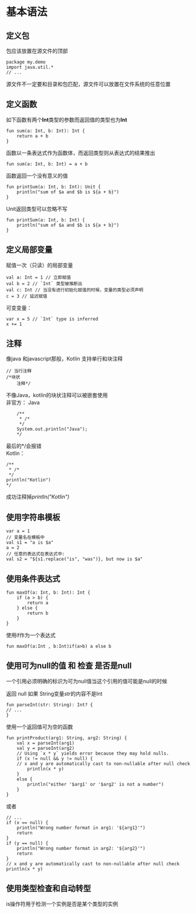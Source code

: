 # 基本语法 #
## 定义包 ##
包应该放置在源文件的顶部  
	
	package my.demo
	import java.util.*
	// ...
源文件不一定要和目录和包匹配，源文件可以放置在文件系统的任意位置   
## 定义函数 ##
如下函数有两个**Int**类型的参数而返回值的类型也为**Int**
	
	fun sum(a: Int, b: Int): Int {
		return a + b
	}
函数以一条表达式作为函数体，而返回类型则从表达式的结果推出   
	
	fun sum(a: Int, b: Int) = a + b
函数返回一个没有意义的值  
	
	fun printSum(a: Int, b: Int): Unit {
		println("sum of $a and $b is ${a + b}")
	}
Unit返回类型可以忽略不写  
	
	fun printSum(a: Int, b: Int) {
		println("sum of $a and $b is ${a + b}")
	}
## 定义局部变量 ##
赋值一次（只读）的局部变量   
	
	val a: Int = 1 // 立即赋值
	val b = 2 // `Int` 类型被推断出
	val c: Int // 当没有进行初始化赋值的时候，变量的类型必须声明
	c = 3 // 延迟赋值
可变变量：
	
	var x = 5 // `Int` type is inferred
	x += 1
## 注释 ##
像java 和javascript那般，Kotlin 支持单行和块注释  
	
	// 当行注释
	/*块状
		注释*/
不像Java，kotlin的块状注释可以被嵌套使用   
非官方：
Java  
	
		/**
         * /*
         */
        System.out.println("Java");
        */
最后的*/会报错   
Kotlin：  
	
	/**
     * /*
     */
    println("Kotlin")
    */
成功注释掉*println("Kotlin")*   
## 使用字符串模板 ##
	
	var a = 1
	// 变量名在模板中
	val s1 = "a is $a"
	a = 2
	// 任意的表达式在表达式中:
	val s2 = "${s1.replace("is", "was")}, but now is $a"
## 使用条件表达式 ##
	
	fun maxOf(a: Int, b: Int): Int {
		if (a > b) {
			return a
		} else {
			return b
		}
	}
使用if作为一个表达式
	
	fun maxOf(a:Int , b:Int)if(a>b) a else b 
## 使用可为null的值 和 检查 是否是null ##
一个引用必须明确的标识为可为null值当这个引用的值可能是null的时候   

返回 null 如果 String变量*str*的内容不是Int
	
	fun parseInt(str: String): Int? {
	// ...
	}
使用一个返回值可为空的函数   

	fun printProduct(arg1: String, arg2: String) {
		val x = parseInt(arg1)
		val y = parseInt(arg2)
		// Using `x * y` yields error because they may hold nulls.
		if (x != null && y != null) {
		// x and y are automatically cast to non-nullable after null check
			println(x * y)
		}
		else {
			println("either '$arg1' or '$arg2' is not a number")
		}
	}
或者
	
	// ...
	if (x == null) {
		println("Wrong number format in arg1: '${arg1}'")
		return
	}
	if (y == null) {
		println("Wrong number format in arg2: '${arg2}'")
		return
	}
	// x and y are automatically cast to non-nullable after null check
	println(x * y)
## 使用类型检查和自动转型 ##
is操作符用于检测一个实例是否是某个类型的实例